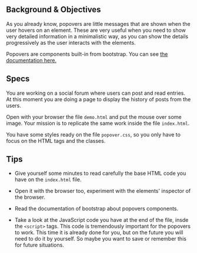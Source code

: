 ## Background & Objectives

As you already know, popovers are little messages that are shown when the user hovers on an element. These are very useful when you need to show very detailed information in a minimalistic way, as you can show the details progressively as the user interacts with the elements.

Popovers are components built-in from bootstrap. You can see <a href="https://getbootstrap.com/docs/4.0/components/popovers/">the documentation here.</a>

## Specs

You are working on a social forum where users can post and read entries. At this moment you are doing a page to display the history of posts from the users.

Open with your browser the file `demo.html` and put the mouse over some image. Your mission is to replicate the same work inside the file `index.html`.

You have some styles ready on the file `popover.css`, so you only have to focus on the HTML tags and the classes.

## Tips

- Give yourself some minutes to read carefully the base HTML code you have on the `index.html` file.

- Open it with the browser too, experiment with the elements' inspector of the browser.

- Read the documentation of bootstrap about popovers components.

- Take a look at the JavaScript code you have at the end of the file, insde the `<script>` tags. This code is tremendously important for the popovers to work. This time it is already done for you, but on the future you will need to do it by yourself. So maybe you want to save or remember this for future situations.
